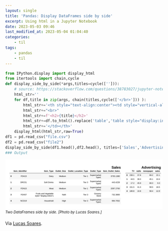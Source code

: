 ```yaml
---
layout: single
title: 'Pandas: Display DataFrames side by side'
excerpt: Using html in a Jupyter Notebook
date: 2023-05-03 09:46
last_modified_at: 2023-05-04 01:04:40
categories:
    - til
tags:
    - pandas
    - til
---
```


```python
from IPython.display import display_html
from itertools import chain,cycle
def display_side_by_side(*args,titles=cycle([''])):
    # source: https://stackoverflow.com/questions/38783027/jupyter-notebook-display-two-pandas-tables-side-by-side
    html_str=''
    for df,title in zip(args, chain(titles,cycle(['</br>'])) ):
        html_str+='<th style="text-align:center"><td style="vertical-align:top">'
        html_str+="<br>"
        html_str+=f'<h2>{title}</h2>'
        html_str+=df.to_html().replace('table','table style="display:inline"')
        html_str+='</td></th>'
    display_html(html_str,raw=True)
df1 = pd.read_csv("file.csv")
df2 = pd.read_csv("file2")
display_side_by_side(df1.head(),df2.head(), titles=['Sales','Advertising'])
### Output
```

![Two DataFrames side by side](/assets/images/two-dfs-side-by-side.jpeg)
<sup>_Two DataFrames side by side. \[Photo by Lucas Soares.\]_

Via [Lucas Soares](https://python.plainenglish.io/15-data-science-snippets-to-optimize-your-coding-pipeline-93a5625d48cd).
